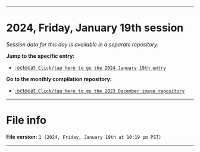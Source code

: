 
***

# 2024, Friday, January 19th session

_Session data for this day is available in a separate repository._

**Jump to the specific entry:**

- [:octocat: `Click/tap here to go the 2024 January 19th entry`](https://github.com/seanpm2001/SeansLifeArchive_Images_MotorWorld_CarFactory_Y2023_V6/tree/SeansLifeArchive_Images_MotorWorld_CarFactory_Y2023_V6_Main-dev/01_January/19/)

**Go to the monthly compilation repository:**

- [:octocat: `Click/tap here to go the 2023 December image repository`](https://github.com/seanpm2001/SeansLifeArchive_Images_MotorWorld_CarFactory_Y2023_V6/)

***

# File info

**File version:** `1 (2024, Friday, January 19th at 10:19 pm PST)`

***
